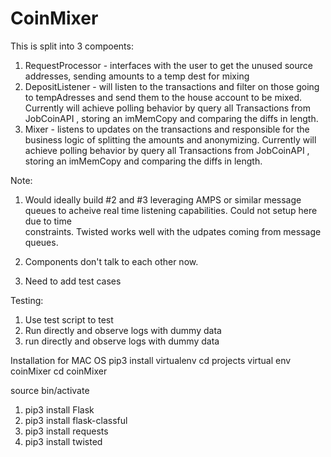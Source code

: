 # CoinMixer
This is split into 3 compoents:
1. RequestProcessor - interfaces with the user to get the unused source addresses, sending amounts to a temp dest for mixing
2. DepositListener - will listen to the transactions and filter on those going to tempAdresses and send them to the house account to be mixed. Currently will achieve polling behavior by query all Transactions from JobCoinAPI , storing an imMemCopy and comparing the diffs in length.
3. Mixer - listens to updates on the transactions and responsible for the business logic of splitting the amounts and anonymizing. Currently will achieve polling behavior by query all Transactions from JobCoinAPI , storing an imMemCopy and comparing the diffs in length.

Note: 
 1. Would ideally build #2 and #3 leveraging AMPS or similar message queues to acheive real time listening capabilities. Could not setup here due to time    
 constraints.
 Twisted works well with the udpates coming from message queues.

2. Components don't talk to each other now.
3. Need to add test cases


Testing:
1. Use test script to test
2. Run directly and observe logs with dummy data
3. run directly and observe logs with dummy data


Installation for MAC OS
pip3 install virtualenv
cd projects
virtual env coinMixer
cd coinMixer

source bin/activate

1. pip3 install Flask
2. pip3 install flask-classful
3. pip3 install requests
4. pip3 install twisted





